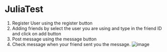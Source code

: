 # JuliaTest
1. Register User using the register button
2. Adding friends by select the user you are using and type in the friend ID and click on add button
3. Post message using the message button
4. Check message when your friend sent you the message.
![image](https://user-images.githubusercontent.com/52762910/216852018-edc3c1cf-515d-4000-bd44-34da006a965f.png)
